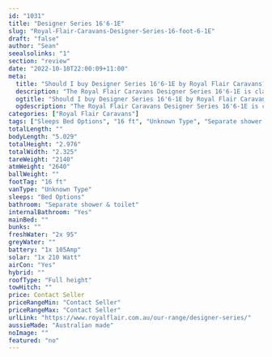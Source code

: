```yaml
---
id: "1031"
title: "Designer Series 16'6-1E"
slug: "Royal-Flair-Caravans-Designer-Series-16-foot-6-1E"
draft: "false"
author: "Sean"
seealsolinks: "1"
section: "review"
date: "2022-10-10T22:00:09+11:00"
meta:
  title: "Should I buy Designer Series 16'6-1E by Royal Flair Caravans?"
  description: "The Royal Flair Caravans Designer Series 16'6-1E is classed as Unknown Type, and sleeps Bed Options people. It is Australian made and comes in at 16 ft. It generally has Separate shower & toilet."
  ogtitle: "Should I buy Designer Series 16'6-1E by Royal Flair Caravans?"
  ogdescription: "The Royal Flair Caravans Designer Series 16'6-1E is classed as Unknown Type, and sleeps Bed Options people. It is Australian made and comes in at 16 ft. It generally has Separate shower & toilet."
categories: ["Royal Flair Caravans"]
tags: ["Sleeps Bed Options", "16 ft", "Unknown Type", "Separate shower & toilet", "Full height", "Price Unknown", "Australian made"]
totalLength: ""
bodyLength: "5.029"
totalHeight: "2.976"
totalWidth: "2.325"
tareWeight: "2140"
atmWeight: "2640"
ballWeight: ""
footTag: "16 ft"
vanType: "Unknown Type"
sleeps: "Bed Options"
bathroom: "Separate shower & toilet"
internalBathroom: "Yes"
mainBed: ""
bunks: ""
freshWater: "2x 95"
greyWater: ""
battery: "1x 105Amp"
solar: "1x 210 Watt"
airCon: "Yes"
hybrid: ""
roofType: "Full height"
towHitch: ""
price: Contact Seller
priceRangeMin: "Contact Seller"
priceRangeMax: "Contact Seller"
urlLink: "https://www.royalflair.com.au/our-range/designer-series/"
aussieMade: "Australian made"
noImage: ""
featured: "no"
---
```

